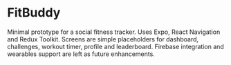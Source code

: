 # FitBuddy

Minimal prototype for a social fitness tracker. Uses Expo, React Navigation and Redux Toolkit. Screens are simple placeholders for dashboard, challenges, workout timer, profile and leaderboard. Firebase integration and wearables support are left as future enhancements.
